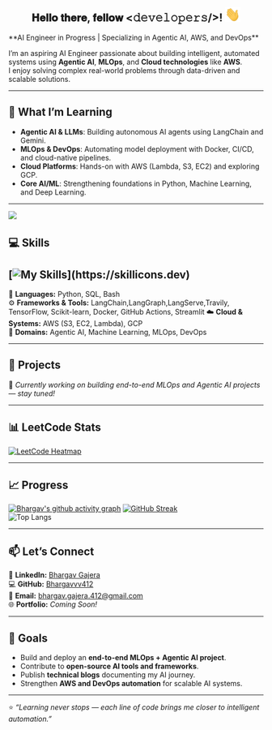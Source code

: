 <!-- Add a banner here if you’d like -->
<!-- ![GitHub Banner](https://user-images.githubusercontent.com/12345678/banner.png) -->
<div align="center">
<h2> 𝐇𝐞𝐥𝐥𝐨 𝐭𝐡𝐞𝐫𝐞, 𝐟𝐞𝐥𝐥𝐨𝐰 <𝚍𝚎𝚟𝚎𝚕𝚘𝚙𝚎𝚛𝚜/>! <img src="https://github.com/Bhargavvv412/Bhargavvv412/blob/master/gifs/Hi.gif" width="30"></h2>
</div>
**AI Engineer in Progress | Specializing in Agentic AI, AWS, and DevOps**  

I’m an aspiring AI Engineer passionate about building intelligent, automated systems using **Agentic AI**, **MLOps**, and **Cloud technologies** like **AWS**.  
I enjoy solving complex real-world problems through data-driven and scalable solutions.

---

## 🌱 What I’m Learning

- **Agentic AI & LLMs**: Building autonomous AI agents using LangChain and Gemini.  
- **MLOps & DevOps**: Automating model deployment with Docker, CI/CD, and cloud-native pipelines.  
- **Cloud Platforms**: Hands-on with AWS (Lambda, S3, EC2) and exploring GCP.  
- **Core AI/ML**: Strengthening foundations in Python, Machine Learning, and Deep Learning.  

---

![](https://komarev.com/ghpvc/?username=Bhargavvv412&color=green)

## 💻 Skills
[![My Skills](https://skillicons.dev/icons?i=js,html,css,figma,pytorch,py,anaconda,aws,c,cpp,cloudflare,docker,express,fastapi,flask,git,github,jquery,mongodb,mysql,netlify,nodejs,notion,npm,opencv,postgres,postman,r,react,sqlite,sklearn,tensorflow,vite,)](https://skillicons.dev)
---
🧠 **Languages:** Python, SQL, Bash  
⚙️ **Frameworks & Tools:** LangChain,LangGraph,LangServe,Travily, TensorFlow, Scikit-learn, Docker, GitHub Actions, Streamlit
☁️ **Cloud & Systems:** AWS (S3, EC2, Lambda), GCP  
🤖 **Domains:** Agentic AI, Machine Learning, MLOps, DevOps  

---

## 🚀 Projects  

🚧 *Currently working on building end-to-end MLOps and Agentic AI projects — stay tuned!*  

---

## 📊 LeetCode Stats  
[![LeetCode Heatmap](https://leetcard.jacoblin.cool/Bhargavvv412?theme=chartreuse&font=Antic&ext=heatmap)](https://leetcode.com/Mayank_Chauhan_008/)

---

## 📈 Progress  
[![Bhargav's github activity graph](https://github-readme-activity-graph.vercel.app/graph?username=Bhargavvv412)](https://github.com/Bhargavvv412/github-readme-activity-graph)
[![GitHub Streak](https://streak-stats.demolab.com?user=Bhargavvv412&theme=dark)](https://git.io/streak-stats)  
![Top Langs](https://github-readme-stats.vercel.app/api/top-langs/?username=Bhargavvv412&layout=compact)

---

## 📫 Let’s Connect  

💼 **LinkedIn:** [Bhargav Gajera](https://www.linkedin.com/in/bhargav-gajera-5022a0378/)  
💻 **GitHub:** [Bhargavvv412](https://github.com/Bhargavvv412)  
📧 **Email:** bhargav.gajera.412@gmail.com  
🌐 **Portfolio:** *Coming Soon!*  

---

## 🌟 Goals  

- Build and deploy an **end-to-end MLOps + Agentic AI project**.  
- Contribute to **open-source AI tools and frameworks**.  
- Publish **technical blogs** documenting my AI journey.  
- Strengthen **AWS and DevOps automation** for scalable AI systems.  

---

⭐ *“Learning never stops — each line of code brings me closer to intelligent automation.”*  
